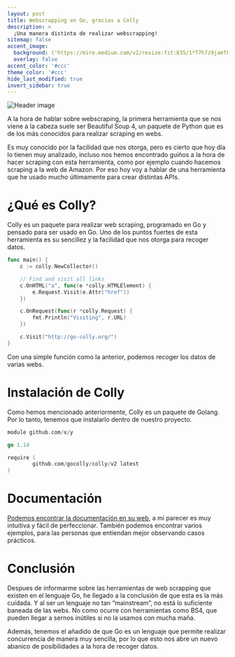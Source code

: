 ```yaml
---
layout: post
title: Webscrapping en Go, gracias a Colly
description: >
  ¡Una manera distinta de realizar webscrapping!
sitemap: false
accent_image: 
  background: ('https://miro.medium.com/v2/resize:fit:835/1*T7h7z9jamTFyf4U8yQZ_TQ.png') center/cover
  overlay: false
accent_color: '#ccc'
theme_color: '#ccc'
hide_last_modified: true
invert_sidebar: true
---
```


![Header image](https://miro.medium.com/v2/resize:fit:835/1*T7h7z9jamTFyf4U8yQZ_TQ.png)

A la hora de hablar sobre webscraping, la primera herramienta que se nos viene a la cabeza suele ser Beautiful Soup 4, un paquete de Python que es de los más conocidos para realizar scraping en webs.

Es muy conocido por la facilidad que nos otorga, pero es cierto que hoy día lo tienen muy analizado, incluso nos hemos encontrado guiños a la hora de hacer scraping con esta herramienta, como por ejemplo cuando hacemos scraping a la web de Amazon. Por eso hoy voy a hablar de una herramienta que he usado mucho últimamente para crear distintas APIs.


# ¿Qué es Colly?
Colly es un paquete para realizar web scraping, programado en Go y pensado para ser usado en Go. Uno de los puntos fuertes de esta herramienta es su sencillez y la facilidad que nos otorga para recoger datos.

```go
func main() {
	c := colly.NewCollector()

	// Find and visit all links
	c.OnHTML("a", func(e *colly.HTMLElement) {
		e.Request.Visit(e.Attr("href"))
	})

	c.OnRequest(func(r *colly.Request) {
		fmt.Println("Visiting", r.URL)
	})

	c.Visit("http://go-colly.org/")
}
```

Con una simple función como la anterior, podemos recoger los datos de varias webs.


# Instalación de Colly
Como hemos mencionado anteriormente, Colly es un paquete de Golang. Por lo tanto, tenemos que instalarlo dentro de nuestro proyecto.

```go
module github.com/x/y

go 1.14

require (
        github.com/gocolly/colly/v2 latest
)
```

# Documentación
[Podemos encontrar la documentación en su web](https://go-colly.org/), a mi parecer es muy intuitiva y fácil de perfeccionar. También podemos encontrar varios ejemplos, para las personas que entiendan mejor observando casos prácticos.


# Conclusión
Despues de informarme sobre las herramientas de web scrapping que existen en el lenguaje Go, he llegado a la conclusión de que esta es la más cuidada. Y al ser un lenguaje no tan “mainstream”, no está lo suficiente baneada de las webs. No como ocurre con herramientas como BS4, que pueden llegar a sernos inútiles si no la usamos con mucha maña.

Además, tenemos el añadido de que Go es un lenguaje que permite realizar concurrencia de manera muy sencilla, por lo que esto nos abre un nuevo abanico de posibilidades a la hora de recoger datos.
